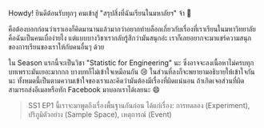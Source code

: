 Howdy! ยินดีต้อนรับทุกๆ คนเข้าสู่ "สรุปสิ่งที่ฉันเรียนในมหาลัยฯ" จ้า <E>🌺</E>

คือต้องบอกก่อนว่าเราเองก็คิดมานานแล้วมากว่าอยากทำบล็อกเกี่ยวกับเรื่องที่เราเรียนในมหาวิทยาลัย คือฉันเป็นคนเบื่อง่ายไง แต่แบบบางวิชาเรากลับรู้สึกว่ามันสนุกอ่ะ เราก็เลยอยากจะมาแชร์ความสนุกของการเรียนของเราให้กับคนอื่นๆ ด้วย

ใน Season แรกนี้จะเป็นวิชา "Statistic for Engineering" นะ ซึ่งอาจจะลงเนื้อหาไม่ครบทุกบทเพราะมันเยอะมากกก บางบทก็ไม่เข้าใจเหมือนกัน <E>😢</E> ในส่วนที่ลงก็จะพยายามอธิบายให้เข้าใจกันนะ ทั้งหมดนี้เป็นตามความเข้าใจของเราและคิดว่ามันต้องมีเรื่องที่ผิดแน่นอน ถ้าเกิดเจอส่วนที่ผิดสามารถส่งอีเมลหรือทัก Facebook มาบอกเราได้เลยนะ <E>😄</E>

> SS1 EP1 นี้เราจะมาพูดถึงเรื่องพื้นฐานกันก่อน ได้แก่เรื่อง: การทดลอง (Experiment), ปริภูมิตัวอย่าง (Sample Space), เหตุการณ์ (Event)
